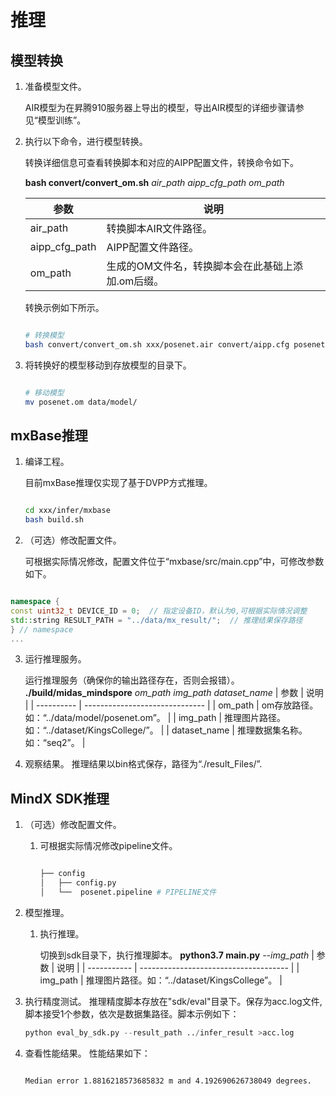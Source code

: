 # 推理

## 模型转换

1. 准备模型文件。

   AIR模型为在昇腾910服务器上导出的模型，导出AIR模型的详细步骤请参见“模型训练”。

2. 执行以下命令，进行模型转换。

   转换详细信息可查看转换脚本和对应的AIPP配置文件，转换命令如下。

   **bash convert/convert_om.sh** *air_path* *aipp_cfg_path* *om_path*

   | 参数          | 说明                                              |
   | ------------- | ------------------------------------------------- |
   | air_path      | 转换脚本AIR文件路径。                             |
   | aipp_cfg_path | AIPP配置文件路径。                                |
   | om_path       | 生成的OM文件名，转换脚本会在此基础上添加.om后缀。 |

   转换示例如下所示。

   ```bash

   # 转换模型
   bash convert/convert_om.sh xxx/posenet.air convert/aipp.cfg posenet

   ```

3. 将转换好的模型移动到存放模型的目录下。

   ```bash

   # 移动模型
   mv posenet.om data/model/

   ```

## mxBase推理

1. 编译工程。

   目前mxBase推理仅实现了基于DVPP方式推理。

   ```bash

   cd xxx/infer/mxbase
   bash build.sh

   ```

2. （可选）修改配置文件。

   可根据实际情况修改，配置文件位于“mxbase/src/main.cpp”中，可修改参数如下。

```c++

namespace {
const uint32_t DEVICE_ID = 0;  // 指定设备ID，默认为0,可根据实际情况调整
std::string RESULT_PATH = "../data/mx_result/";  // 推理结果保存路径
} // namespace
...

```

3. 运行推理服务。

   运行推理服务（确保你的输出路径存在，否则会报错）。
   **./build/midas_mindspore**  *om_path* *img_path* *dataset_name*
   | 参数       | 说明                           |
   | ---------- | ------------------------------ |
   | om_path | om存放路径。如：“../data/model/posenet.om”。 |
   | img_path | 推理图片路径。如：“../dataset/KingsCollege/”。 |
   | dataset_name | 推理数据集名称。如：“seq2”。 |

4. 观察结果。
   推理结果以bin格式保存，路径为“./result_Files/”.

## MindX SDK推理

1. （可选）修改配置文件。

   1. 可根据实际情况修改pipeline文件。

      ```python

      ├── config
      │   ├── config.py
      │   └──  posenet.pipeline # PIPELINE文件

      ```

2. 模型推理。

   1. 执行推理。

      切换到sdk目录下，执行推理脚本。
      **python3.7 main.py**  *--img_path*
      | 参数        | 说明                                  |
      | ----------- | ------------------------------------- |
      | img_path  | 推理图片路径。如：“../dataset/KingsCollege”。        |

3. 执行精度测试。
   推理精度脚本存放在"sdk/eval"目录下。保存为acc.log文件,脚本接受1个参数，依次是数据集路径。脚本示例如下：

   ```python
   python eval_by_sdk.py --result_path ../infer_result >acc.log
   ```

4. 查看性能结果。
   性能结果如下：

   ```bash

   Median error 1.8816218573685832 m and 4.192690626738049 degrees.

   ```
